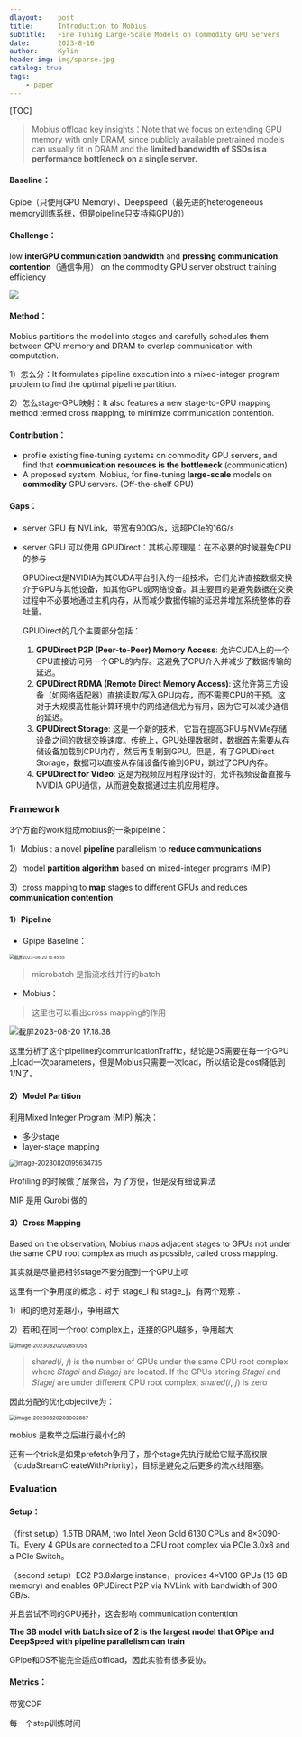 ```yaml
---
dlayout:    post
title:      Introduction to Mobius
subtitle:   Fine Tuning Large-Scale Models on Commodity GPU Servers
date:       2023-8-16
author:     Kylin
header-img: img/sparse.jpg
catalog: true
tags:
    - paper
---
```




[TOC]

> Mobius offload key insights：Note that we focus on extending GPU memory with only DRAM, since publicly available pretrained models can usually fit in DRAM and the **limited bandwidth of SSDs is a performance bottleneck on a single server.**

#### Baseline：

Gpipe（只使用GPU Memory）、Deepspeed（最先进的heterogeneous memory训练系统，但是pipeline只支持纯GPU的）

#### Challenge：

low **interGPU communication bandwidth** and **pressing communication contention**（通信争用） on the commodity GPU server obstruct training efficiency

![](http://kylinhub.oss-cn-shanghai.aliyuncs.com/uPic/image-20230820151459924.png)

#### Method：

Mobius partitions the model into stages and carefully schedules them between GPU memory and DRAM to overlap communication with computation.

1）怎么分：It formulates pipeline execution into a mixed-integer program problem to find the optimal pipeline partition.

2）怎么stage-GPU映射：It also features a new stage-to-GPU mapping method termed cross mapping, to minimize communication contention.



#### Contribution：

- profile existing fine-tuning systems on commodity GPU servers, and find that **communication resources is the  bottleneck** (communication)
- A proposed system, Mobius, for fine-tuning **large-scale** models on **commodity** GPU servers. (Off-the-shelf GPU)



#### Gaps：

- server GPU 有 NVLink，带宽有900G/s，远超PCIe的16G/s

- server GPU 可以使用 GPUDirect：其核心原理是：在不必要的时候避免CPU的参与

  GPUDirect是NVIDIA为其CUDA平台引入的一组技术，它们允许直接数据交换介于GPU与其他设备，如其他GPU或网络设备。其主要目的是避免数据在交换过程中不必要地通过主机内存，从而减少数据传输的延迟并增加系统整体的吞吐量。

  GPUDirect的几个主要部分包括：

  1. **GPUDirect P2P (Peer-to-Peer) Memory Access**: 允许CUDA上的一个GPU直接访问另一个GPU的内存。这避免了CPU介入并减少了数据传输的延迟。
  2. **GPUDirect RDMA (Remote Direct Memory Access)**: 这允许第三方设备（如网络适配器）直接读取/写入GPU内存，而不需要CPU的干预。这对于大规模高性能计算环境中的网络通信尤为有用，因为它可以减少通信的延迟。
  3. **GPUDirect Storage**: 这是一个新的技术，它旨在提高GPU与NVMe存储设备之间的数据交换速度。传统上，GPU处理数据时，数据首先需要从存储设备加载到CPU内存，然后再复制到GPU。但是，有了GPUDirect Storage，数据可以直接从存储设备传输到GPU，跳过了CPU内存。
  4. **GPUDirect for Video**: 这是为视频应用程序设计的，允许视频设备直接与NVIDIA GPU通信，从而避免数据通过主机应用程序。



### Framework

3个方面的work组成mobius的一条pipeline：

1）Mobius : a novel **pipeline** parallelism to **reduce communications**

2）model **partition algorithm** based on mixed-integer programs (MIP)

3）cross mapping to **map** stages to different GPUs and reduces **communication contention**



#### 1）Pipeline

- Gpipe Baseline：

<img src="http://kylinhub.oss-cn-shanghai.aliyuncs.com/uPic/%E6%88%AA%E5%B1%8F2023-08-20%2016.45.55.png" alt="截屏2023-08-20 16.45.55" style="zoom:53%;" />

> microbatch 是指流水线并行的batch

- Mobius：

> 这里也可以看出cross mapping的作用

<img src="http://kylinhub.oss-cn-shanghai.aliyuncs.com/uPic/%E6%88%AA%E5%B1%8F2023-08-20%2017.18.38.png" alt="截屏2023-08-20 17.18.38" style="zoom:100%;" />

这里分析了这个pipeline的communicationTraffic，结论是DS需要在每一个GPU上load一次parameters，但是Mobius只需要一次load，所以结论是cost降低到1/N了。



#### 2）Model Partition

利用Mixed Integer Program (MIP) 解决：

- 多少stage 
- layer-stage mapping

<img src="https://kylinhub.oss-cn-shanghai.aliyuncs.com/image-20230820195634735.png" alt="image-20230820195634735" style="zoom:80%;" />

Profiling 的时候做了层聚合，为了方便，但是没有细说算法

MIP 是用 Gurobi 做的





#### 3）Cross Mapping

Based on the observation, Mobius maps adjacent stages to GPUs not under the same CPU root complex as much as possible, called cross mapping.   

其实就是尽量把相邻stage不要分配到一个GPU上呗

这里有一个争用度的概念：对于 stage_i 和 stage_j，有两个观察：

1）i和j的绝对差越小，争用越大

2）若i和j在同一个root complex上，连接的GPU越多，争用越大

<img src="https://kylinhub.oss-cn-shanghai.aliyuncs.com/image-20230820202851055.png" alt="image-20230820202851055" style="zoom:67%;" />

> sh𝑎𝑟𝑒𝑑(𝑖, 𝑗) is the number of GPUs under the same CPU root complex where 𝑆𝑡𝑎𝑔𝑒𝑖 and 𝑆𝑡𝑎𝑔𝑒𝑗 are located. If the GPUs storing 𝑆𝑡𝑎𝑔𝑒𝑖 and 𝑆𝑡𝑎𝑔𝑒𝑗 are under different CPU root complex, 𝑠ℎ𝑎𝑟𝑒𝑑(𝑖, 𝑗) is zero  

因此分配的优化objective为：

<img src="https://kylinhub.oss-cn-shanghai.aliyuncs.com/image-20230820203002867.png" alt="image-20230820203002867" style="zoom:67%;" />

mobius 是枚举之后进行最小化的

还有一个trick是如果prefetch争用了，那个stage先执行就给它赋予高权限（cudaStreamCreateWithPriority），目标是避免之后更多的流水线阻塞。



### Evaluation

#### Setup：

（first setup）1.5TB DRAM, two Intel Xeon Gold 6130 CPUs and 8×3090-Ti。Every 4 GPUs are connected to a CPU root complex via PCIe 3.0x8 and a PCIe Switch。

（second setup）EC2 P3.8xlarge instance，provides 4×V100 GPUs (16 GB memory) and enables GPUDirect P2P via NVLink with bandwidth of 300 GB/s.

并且尝试不同的GPU拓扑，这会影响 communication contention

**The 3B model with batch size of 2 is the largest model that GPipe and DeepSpeed with pipeline parallelism can train**

GPipe和DS不能完全适应offload，因此实验有很多妥协。



#### Metrics：

带宽CDF

每一个step训练时间



























